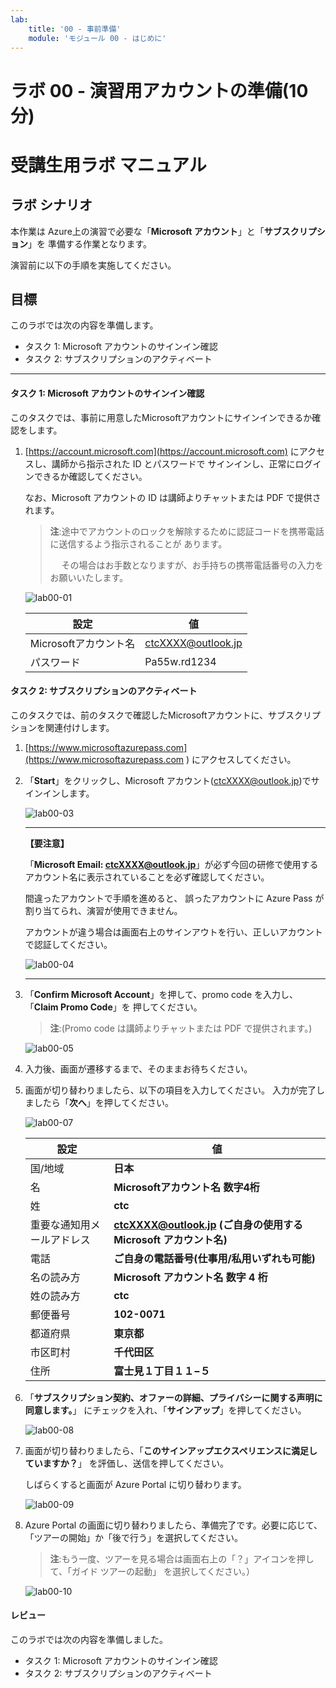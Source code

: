 ```yaml
---
lab:
    title: '00 - 事前準備'
    module: 'モジュール 00 - はじめに'
---
```


# ラボ 00 - 演習用アカウントの準備(10分)

# 受講生用ラボ マニュアル

## ラボ シナリオ

本作業は Azure上の演習で必要な「**Microsoft アカウント**」と「**サブスクリプション**」を 準備する作業となります。

演習前に以下の手順を実施してください。

## 目標

このラボでは次の内容を準備します。

+ タスク 1: Microsoft アカウントのサインイン確認
+ タスク 2: サブスクリプションのアクティベート

------

#### タスク 1: Microsoft アカウントのサインイン確認

このタスクでは、事前に用意したMicrosoftアカウントにサインインできるか確認をします。

1. [https://account.microsoft.com](https://account.microsoft.com) にアクセスし、講師から指示された ID とパスワードで サインインし、正常にログインできるか確認してください。 

    なお、Microsoft アカウントの ID は講師よりチャットまたは PDF で提供されます。

    > **注**:途中でアカウントのロックを解除するために認証コードを携帯電話に送信するよう指示されることが あります。
    >
    > 　 その場合はお手数となりますが、お手持ちの携帯電話番号の入力をお願いいたします。

    ![lab00-01](./images/lab00-02.png)
    
    | 設定                  | 値                 |
    | --------------------- | ------------------ |
    | Microsoftアカウント名 | ctcXXXX@outlook.jp |
    | パスワード            | Pa55w.rd1234       |

#### タスク 2: サブスクリプションのアクティベート

このタスクでは、前のタスクで確認したMicrosoftアカウントに、サブスクリプションを関連付けします。

1. [https://www.microsoftazurepass.com](https://www.microsoftazurepass.com ) にアクセスしてください。

1. 「**Start**」をクリックし、Microsoft アカウント(ctcXXXX@outlook.jp)でサインインします。

    ![lab00-03](./images/lab00-03.png)

    ------

    **【要注意】**

    「**Microsoft Email: ctcXXXX@outlook.jp**」が必ず今回の研修で使用するアカウント名に表示されていることを必ず確認してください。

    間違ったアカウントで手順を進めると、 誤ったアカウントに Azure Pass が割り当てられ、演習が使用できません。 

    アカウントが違う場合は画面右上のサインアウトを行い、正しいアカウントで認証してください。

    ![lab00-04](./images/lab00-04.png)

    ------

    

1. 「**Confirm Microsoft Account**」を押して、promo code を入力し、「**Claim Promo Code**」を 押してください。

    > **注**:(Promo code は講師よりチャットまたは PDF で提供されます。)

    ![lab00-05](./images/lab00-05.png)

1. 入力後、画面が遷移するまで、そのままお待ちください。

1. 画面が切り替わりましたら、以下の項目を入力してください。 入力が完了しましたら「**次へ**」を押してください。

    ![lab00-07](./images/lab00-07.png)

    | 設定 | 値 |
    | --- | --- |
    | 国/地域 | **日本** |
    | 名 | **Microsoftアカウント名 数字4桁** |
    | 姓 | **ctc** |
    | 重要な通知用メールアドレス | **ctcXXXX@outlook.jp (ご自身の使用する Microsoft アカウント名)** |
    | 電話                       | **ご自身の電話番号(仕事用/私用いずれも可能)**                |
    | 名の読み方 | **Microsoft アカウント名 数字 4 桁** |
    | 姓の読み方                 | **ctc**                                                      |
    | 郵便番号                   | **102-0071**                                                 |
    | 都道府県                   | **東京都** |
    | 市区町村                   | **千代田区** |
    | 住所                       | **富士見１丁目１１−５** |

1. 「**サブスクリプション契約、オファーの詳細、プライバシーに関する声明に同意します。**」 にチェックを入れ、「**サインアップ**」を押してください。

    ![lab00-08](./images/lab00-08.png)

1. 画面が切り替わりましたら、「**このサインアップエクスペリエンスに満足していますか？**」 を評価し、送信を押してください。

    しばらくすると画面が Azure Portal に切り替わります。

    ![lab00-09](./images/lab00-09.png)

1. Azure Portal の画面に切り替わりましたら、準備完了です。必要に応じて、「ツアーの開始」か「後で行う」を選択してください。

    > **注**:もう一度、ツアーを見る場合は画面右上の「？」アイコンを押して、「ガイド ツアーの起動」 を選択してください。）
    
    ![lab00-10](./images/lab00-10.png)



#### レビュー

このラボでは次の内容を準備しました。

- タスク 1: Microsoft アカウントのサインイン確認
- タスク 2: サブスクリプションのアクティベート
